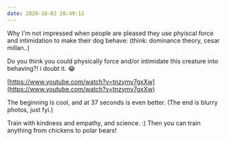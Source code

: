 ```yaml
---
date: 2020-10-02 20:49:12
---
```

Why I'm not impressed when people are pleased they use phyiscal force and intimidation to make their dog behave: (think: dominance theory, cesar millan..)

Do you think you could physically force and/or intimidate this creature into behaving?! i doubt it. :joy:

[https://www.youtube.com/watch?v=tnzymv7gxXw](https://www.youtube.com/watch?v=tnzymv7gxXw)

The beginning is cool, and at 37 seconds is even better. (The end is blurry photos, just fyi.)

Train with kindness and empathy, and science. :) Then you can train anything from chickens to polar bears!
